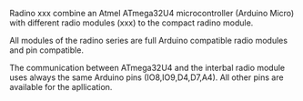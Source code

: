 Radino xxx combine an Atmel ATmega32U4 microcontroller (Arduino Micro) with different radio modules (xxx) to the compact radino module.

All modules of the radino series are full Arduino compatible radio modules and pin compatible.

The communication between ATmega32U4 and the interbal radio module uses always the same Arduino pins (IO8,IO9,D4,D7,A4). All other pins are available for the apllication.
